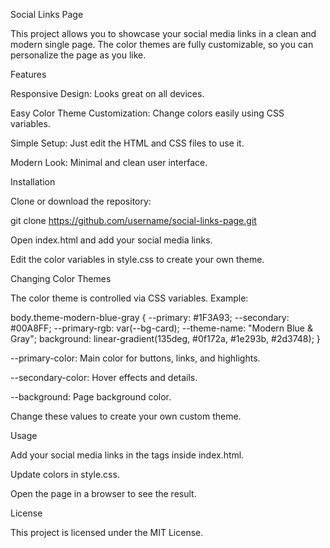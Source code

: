 Social Links Page

This project allows you to showcase your social media links in a clean and modern single page. The color themes are fully customizable, so you can personalize the page as you like.

Features

Responsive Design: Looks great on all devices.

Easy Color Theme Customization: Change colors easily using CSS variables.

Simple Setup: Just edit the HTML and CSS files to use it.

Modern Look: Minimal and clean user interface.

Installation

Clone or download the repository:

git clone https://github.com/username/social-links-page.git


Open index.html and add your social media links.

Edit the color variables in style.css to create your own theme.

Changing Color Themes

The color theme is controlled via CSS variables. Example:

body.theme-modern-blue-gray {
  --primary: #1F3A93;
  --secondary: #00A8FF;
  --primary-rgb: var(--bg-card);
  --theme-name: "Modern Blue & Gray";
  background: linear-gradient(135deg, #0f172a, #1e293b, #2d3748);
}


--primary-color: Main color for buttons, links, and highlights.

--secondary-color: Hover effects and details.

--background: Page background color.

Change these values to create your own custom theme.

Usage

Add your social media links in the <a> tags inside index.html.

Update colors in style.css.

Open the page in a browser to see the result.

License

This project is licensed under the MIT License.
